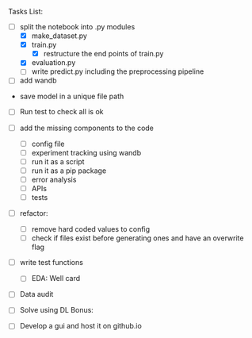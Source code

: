 Tasks List:
- [ ] split the notebook into .py modules
    - [x] make_dataset.py
    - [x] train.py
        -[x] restructure the end points of train.py
    - [x] evaluation.py
    - [ ] write predict.py including the preprocessing pipeline
- [ ] add wandb
- save model in a unique file path





- [ ] Run test to check all is ok
- [ ] add the missing components to the code
    - [ ] config file
    - [ ] experiment tracking using wandb
    - [ ] run it as a script
    - [ ] run it as a pip package
    - [ ] error analysis
    - [ ] APIs
    - [ ] tests
- [ ] refactor:
    - [ ] remove hard coded values to config
    - [ ] check if files exist before generating ones and have an overwrite flag
- [ ] write test functions

    
    - [ ] EDA: Well card
- [ ] Data audit
- [ ] Solve using DL
Bonus:
- [ ] Develop a gui and host it on github.io
